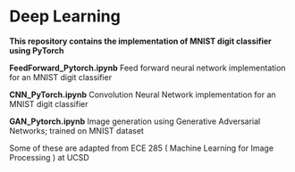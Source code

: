 # Deep Learning

**This repository contains the implementation of MNIST digit classifier using PyTorch**


**FeedForward_Pytorch.ipynb** Feed forward neural network implementation for an MNIST digit classifier


**CNN_PyTorch.ipynb**  Convolution Neural Network implementation for an MNIST digit classifier
                     

**GAN_Pytorch.ipynb** Image generation using Generative Adversarial Networks; trained on MNIST dataset


Some of these are adapted from ECE 285 ( Machine Learning for Image Processing ) at UCSD



